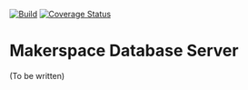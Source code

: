 [![Build](https://github.com/TheConstructRIT/Makerspace-Database-Server/actions/workflows/dotnet-code-coverage.yml/badge.svg)](https://github.com/TheConstructRIT/Makerspace-Database-Server/actions/workflows/dotnet-code-coverage.yml) [![Coverage Status](https://coveralls.io/repos/github/TheConstructRIT/Makerspace-Database-Server/badge.svg?branch=master)](https://coveralls.io/github/TheConstructRIT/Makerspace-Database-Server?branch=master)

# Makerspace Database Server
(To be written)
